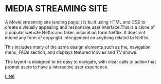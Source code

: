 # MEDIA STREAMING SITE
A Movie streaming site landing page.It is built using HTML and CSS to create a visually appealing and responsive user interface.This is a clone of a popular website Netfix and takes inspiration form Netflix. It does not intend any form of copyright infringement on anything related to Netflix.

This includes many of the same design elements such as the, navigation menu, FAQs section, and displays featured movies and TV shows.

The layout is designed to be easy to navigate, with clear calls to action that prompt users to have a interactive user experience.

[LINK](https://poborojo.github.io/MEDIA-STREAMING-SITE/)
